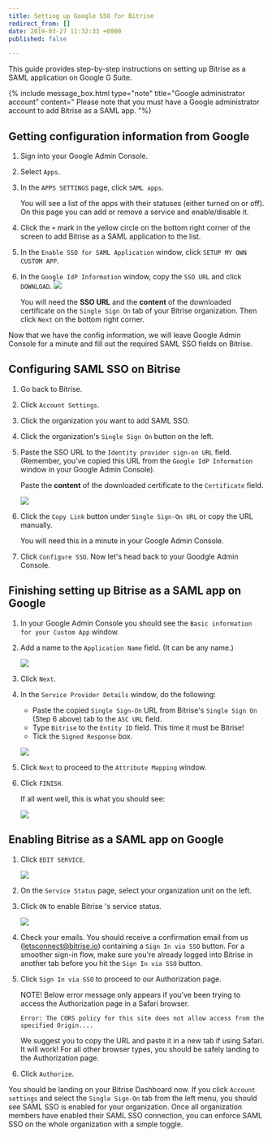 ```yaml
---
title: Setting up Google SSO for Bitrise
redirect_from: []
date: 2019-03-27 11:32:33 +0000
published: false

---
```

This guide provides step-by-step instructions on setting up Bitrise as a SAML application on Google G Suite.

{% include message_box.html type="note" title="Google administrator account" content=" Please note that you must have a Google administrator account to add Bitrise as a SAML app. "%}

## Getting configuration information from Google

1. Sign into your Google Admin Console.
2. Select `Apps`.
3. In the `APPS SETTINGS` page, click `SAML apps`.

   You will see a list of the apps with their statuses (either turned on or off). On this page you can add or remove a service and enable/disable it.
4. Click the `+` mark in the yellow circle on the bottom right corner of the screen to add Bitrise as a SAML application to the list.
5. In the `Enable SSO for SAML Application` window, click `SETUP MY OWN CUSTOM APP`.
6. In the `Google IdP Information` window, copy the `SSO URL` and click `DOWNLOAD`. ![](/img/Google-idp-information.jpg)

   You will need the **SSO URL** and the **content** of the downloaded certificate on the `Single Sign On` tab of your Bitrise organization. Then click `Next` on the bottom right corner.

Now that we have the config information, we will leave Google Admin Console for a minute and fill out the required SAML SSO fields on Bitrise.

## Configuring SAML SSO on Bitrise

1. Go back to Bitrise.
2. Click `Account Settings`.
3. Click the organization you want to add SAML SSO.
4. Click the organization's `Single Sign On` button on the left.
5. Paste the SSO URL to the `Identity provider sign-on URL` field. (Remember, you've copied this URL from the `Google IdP Information` window in your Google Admin Console).

   Paste the **content** of the downloaded certificate to the `Certificate` field.

   ![](/img/sso-saml-page.jpg)
6. Click the `Copy Link` button under `Single Sign-On URL` or copy the URL manually.

   You will need this in a minute in your Google Admin Console.
7. Click `Configure SSO`.
Now let's head back to your Goodgle Admin Console.

## Finishing setting up Bitrise as a SAML app on Google 

1. In your Google Admin Console you should see the `Basic information for your Custom App` window.
2. Add a name to the `Application Name` field. (It can be any name.)

   ![](/img/basic-info.png)
3. Click `Next`.
4. In the `Service Provider Details` window, do the following:
   * Paste the copied `Single Sign-On` URL from Bitrise's `Single Sign On` (Step 6 above) tab to the `ASC URL` field.
   * Type `Bitrise` to the `Entity ID` field. This time it must be Bitrise!
   * Tick the `Signed Response` box.

   ![](/img/service-provider-detail.jpg)
5. Click `Next` to proceed to the `Attribute Mapping` window.
6. Click `FINISH`.

   If all went well, this is what you should see:

   ![](/img/setup-complete.png)

## Enabling Bitrise as a SAML app on Google

1. Click `EDIT SERVICE`.

   ![](/img/turn-on-bitrise-in-console.png)
2. On the `Service Status` page, select your organization unit on the left. 
3. Click `ON` to enable Bitrise 's service status.

   ![](/img/service-status.png)
4. Check your emails. You should receive a confirmation email from us (letsconnect@bitrise.io) containing a `Sign In via SSO` button. For a smoother sign-in flow, make sure you're already logged into Bitrise in another tab before you hit the `Sign In via SSO` button.
5. Click `Sign In via SSO` to proceed to our Authorization page.

   NOTE! Below error message only appears if you've been trying to access the Authorization page in a Safari browser.

       Error: The CORS policy for this site does not allow access from the specified Origin....

   We suggest you to copy the URL and paste it in a new tab if using Safari. It will work! For all other browser types, you should be safely landing to the Authorization page.
6. Click `Authorize`.

You should be landing on your Bitrise Dashboard now. If you click `Account settings` and select the `Single Sign-On` tab from the left menu, you should see SAML SSO is enabled for your organization. Once all organization members have enabled their SAML SSO connection, you can enforce SAML SSO on the whole organization with a simple toggle.